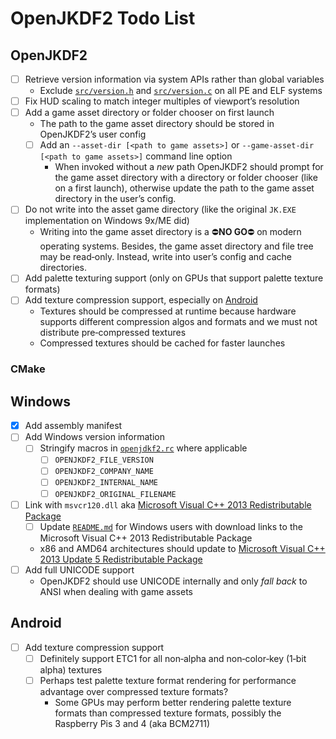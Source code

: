 # OpenJKDF2 Todo List

## OpenJKDF2
* [ ] Retrieve version information via system APIs rather than global variables
  * Exclude [`src/version.h`](src/version.h) and [`src/version.c`](src/version.c)
    on all PE and ELF systems
* [ ] Fix HUD scaling to match integer multiples of viewport&rsquo;s resolution
* [ ] Add a game asset directory or folder chooser on first launch
  * The path to the game asset directory should be stored in OpenJKDF2&rsquo;s
    user config
  * [ ] Add an `--asset-dir [<path to game assets>]` or `--game-asset-dir [<path to game assets>]` command line option
    * When invoked without a *new* path OpenJKDF2 should prompt for the
      game asset directory with a directory or folder chooser (like on a first
      launch), otherwise update the path to the game asset directory in the
      user&rsquo;s config.
* [ ] Do not write into the asset game directory (like the original `JK.EXE` implementation on Windows 9x/ME did)
  * Writing into the game asset directory is a &#x26D4;**NO GO**&#x26D4; on modern operating
    systems. Besides, the game asset directory and file tree may be
    read&#x2011;only. Instead, write into user&rsquo;s config and cache
    directories.
* [ ] Add palette texturing support (only on GPUs that support palette texture formats)
* [ ] Add texture compression support, especially on [Android](#Android)
  * Textures should be compressed at runtime because hardware supports different
    compression algos and formats and we must not distribute
    pre&#x2011;compressed textures
  * Compressed textures should be cached for faster launches

### CMake

## Windows
* [x] Add assembly manifest
* [ ] Add Windows version information
  * [ ] Stringify macros in [`openjdkf2.rc`](packaging/win32/openjkdf2.rc "openjdkf2.rc") where applicable
    * [ ] `OPENJKDF2_FILE_VERSION`
    * [ ] `OPENJKDF2_COMPANY_NAME`
    * [ ] `OPENJKDF2_INTERNAL_NAME`
    * [ ] `OPENJKDF2_ORIGINAL_FILENAME`
* [ ] Link with `msvcr120.dll` aka [Microsoft Visual C++ 2013 Redistributable Package](https://www.microsoft.com/download/40784)
  * [ ] Update [`README.md`](README.md) for Windows users with download links to
    the Microsoft Visual C++ 2013 Redistributable Package
  * x86 and AMD64 architectures should update to
    [Microsoft Visual C++ 2013 Update 5 Redistributable Package](https://support.microsoft.com/help/3138367 "Visual C++ 2013 Update 5 Redistributable Package")
* [ ] Add full UNICODE support
  * OpenJKDF2 should use UNICODE internally and only *fall back* to ANSI when dealing with
    game assets

## Android
* [ ] Add texture compression support
  * [ ] Definitely support ETC1 for all non&#x2011;alpha and
    non&#x2011;color&#x2011;key (1&#x2011;bit alpha) textures
  * [ ] Perhaps test palette texture format rendering for performance advantage over compressed texture formats?
    * Some GPUs may perform better rendering palette texture formats than
      compressed texture formats, possibly the Raspberry Pis 3 and 4 (aka BCM2711)
